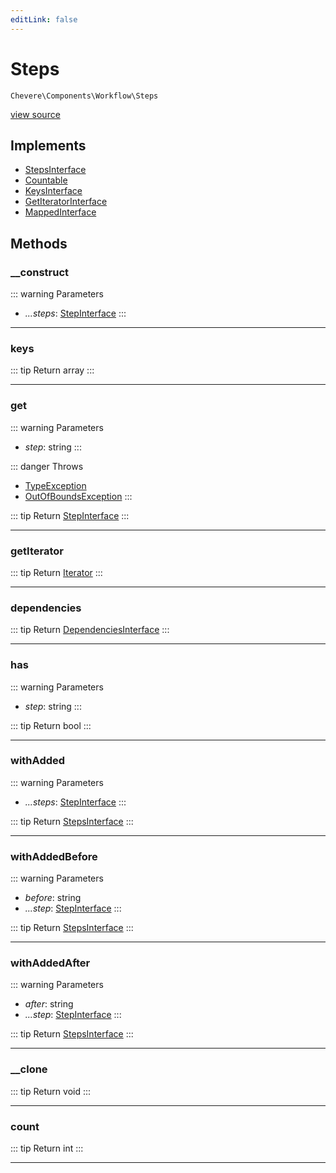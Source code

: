 ```yaml
---
editLink: false
---
```


# Steps

`Chevere\Components\Workflow\Steps`

[view source](https://github.com/chevere/chevere/blob/main/src/Chevere/Components/Workflow/Steps.php)

## Implements

- [StepsInterface](../../Interfaces/Workflow/StepsInterface.md)
- [Countable](https://www.php.net/manual/class.countable)
- [KeysInterface](../../Interfaces/DataStructure/KeysInterface.md)
- [GetIteratorInterface](../../Interfaces/DataStructure/GetIteratorInterface.md)
- [MappedInterface](../../Interfaces/DataStructure/MappedInterface.md)

## Methods

### __construct

::: warning Parameters
- *...steps*: [StepInterface](../../Interfaces/Workflow/StepInterface.md)
:::

---

### keys

::: tip Return
array
:::

---

### get

::: warning Parameters
- *step*: string
:::

::: danger Throws
- [TypeException](../../Exceptions/Core/TypeException.md) 
- [OutOfBoundsException](../../Exceptions/Core/OutOfBoundsException.md) 
:::

::: tip Return
[StepInterface](../../Interfaces/Workflow/StepInterface.md)
:::

---

### getIterator

::: tip Return
[Iterator](https://www.php.net/manual/class.iterator)
:::

---

### dependencies

::: tip Return
[DependenciesInterface](../../Interfaces/Dependent/DependenciesInterface.md)
:::

---

### has

::: warning Parameters
- *step*: string
:::

::: tip Return
bool
:::

---

### withAdded

::: warning Parameters
- *...steps*: [StepInterface](../../Interfaces/Workflow/StepInterface.md)
:::

::: tip Return
[StepsInterface](../../Interfaces/Workflow/StepsInterface.md)
:::

---

### withAddedBefore

::: warning Parameters
- *before*: string
- *...step*: [StepInterface](../../Interfaces/Workflow/StepInterface.md)
:::

::: tip Return
[StepsInterface](../../Interfaces/Workflow/StepsInterface.md)
:::

---

### withAddedAfter

::: warning Parameters
- *after*: string
- *...step*: [StepInterface](../../Interfaces/Workflow/StepInterface.md)
:::

::: tip Return
[StepsInterface](../../Interfaces/Workflow/StepsInterface.md)
:::

---

### __clone

::: tip Return
void
:::

---

### count

::: tip Return
int
:::

---
